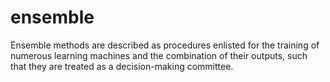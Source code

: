 # ensemble
 Ensemble methods are described as procedures enlisted for the training of numerous learning machines and the combination of their outputs, such that they are treated as a decision-making committee.
